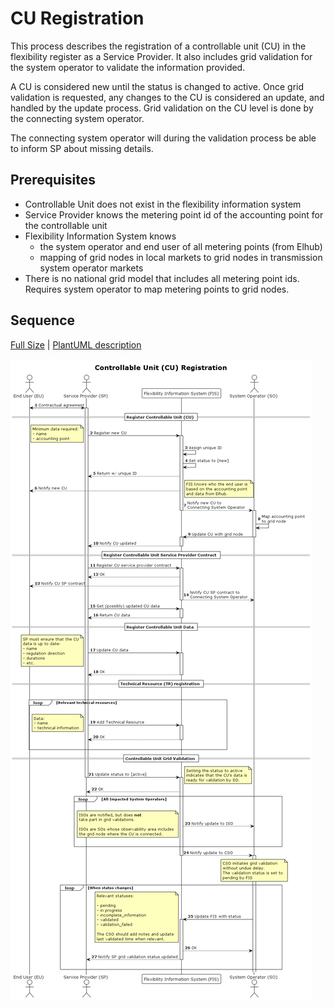 # CU Registration

This process describes the registration of a controllable unit (CU) in the
flexibility register as a Service Provider. It also includes grid validation for
the system operator to validate the information provided.

A CU is considered new until the status is changed to active.
Once grid validation is requested, any changes to the CU is considered an
update, and handled by the update process. Grid validation on the CU level
is done by the connecting system operator.

The connecting system operator will during the validation process be able to
inform SP about missing details.

## Prerequisites

* Controllable Unit does not exist in the flexibility information system
* Service Provider knows the metering point id of the accounting point for the
  controllable unit
* Flexibility Information System knows
    * the system operator and end user of all metering points (from Elhub)
    * mapping of grid nodes in local markets to grid nodes in transmission
      system operator markets
* There is no national grid model that includes all metering point ids. Requires
  system operator to map metering points to grid nodes.

## Sequence

[Full Size](../diagrams/controllable_unit_registration.png) | [PlantUML description](../diagrams/controllable_unit_registration.plantuml)

![Controllable Unit Registration](../diagrams/controllable_unit_registration.png)
